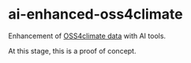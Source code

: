 # ai-enhanced-oss4climate

Enhancement of [OSS4climate data](https://github.com/Pierre-VF/oss4climate) with AI tools.

At this stage, this is a proof of concept.

